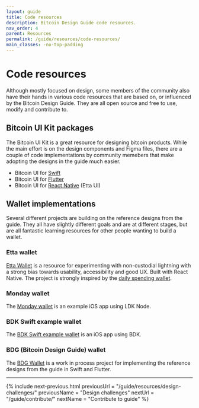 ```yaml
---
layout: guide
title: Code resources
description: Bitcoin Design Guide code resources.
nav_order: 4
parent: Resources
permalink: /guide/resources/code-resources/
main_classes: -no-top-padding
---
```


<!--

Editor's notes

Illustration source:

-->

# Code resources

Although mostly focused on design, some members of the community also have their hands in various code resources that are based on, or influenced by the Bitcoin Design Guide. They are all open source and free to use, modify and contribute to.

## Bitcoin UI Kit packages

The Bitcoin UI Kit is a great resource for designing bitcoin products. While the main effort is on the design components and Figma files, there are a couple of code implementations by community memebers that make adopting the designs in the guide much easier.

- Bitcoin UI for [Swift](https://github.com/reez/WalletUI)
- Bitcoin UI for [Flutter](https://pub.dev/packages/bitcoin_ui_kit)
- Bitcoin UI for [React Native](https://github.com/EttaWallet/etta-ui) (Etta UI)

## Wallet implementations

Several different projects are building on the reference designs from the guide. They all have slightly different goals and are at different stages, but are all fantastic learning resources for other people wanting to build a wallet.

### Etta wallet

[Etta Wallet](https://github.com/EttaWallet/EttaWallet) is a resource for experimenting with non-custodial lightning with a strong bias towards usability, accessibility and good UX. Built with React Native.
The project is strongly inspired by the [daily spending wallet]('/guide/daily-spending-wallet/').

### Monday wallet

The [Monday wallet](https://github.com/reez/Monday) is an example iOS app using LDK Node.

### BDK Swift example wallet

The [BDK Swift example wallet](https://github.com/reez/BDKSwiftExampleWallet) is an iOS app using BDK.

### BDG (Bitcoin Design Guide) wallet

The [BDG Wallet](https://github.com/bdgwallet) is a work in process project for implementing the reference designs from the guide in Swift and Flutter.

---

{% include next-previous.html
   previousUrl = "/guide/resources/design-challenges/"
   previousName = "Design challenges"
   nextUrl = "/guide/contribute/"
   nextName = "Contribute to guide"
%}
